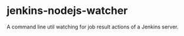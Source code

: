 jenkins-nodejs-watcher
======================

A command line util watching for job result actions of a Jenkins server.